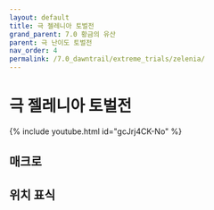 ```yaml
---
layout: default
title: 극 젤레니아 토벌전
grand_parent: 7.0 황금의 유산
parent: 극 난이도 토벌전
nav_order: 4
permalink: /7.0_dawntrail/extreme_trials/zelenia/
---
```


# **극 젤레니아 토벌전**

{% include youtube.html id="gcJrj4CK-No" %}

## 매크로

## 위치 표식

